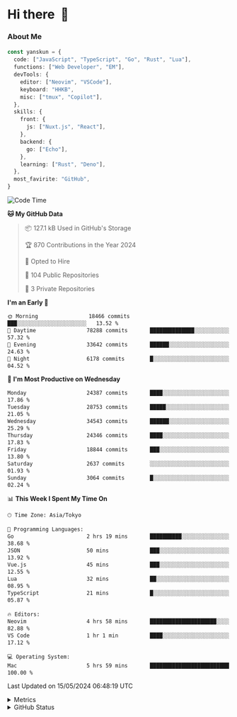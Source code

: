 # Hi there&nbsp; :wave:

### About Me

```ts
const yanskun = {
  code: ["JavaScript", "TypeScript", "Go", "Rust", "Lua"],
  functions: ["Web Developer", "EM"],
  devTools: {
    editor: ["Neovim", "VSCode"],
    keyboard: "HHKB",
    misc: ["tmux", "Copilot"],
  },
  skills: {
    front: {
      js: ["Nuxt.js", "React"],
    },
    backend: {
      go: ["Echo"],
    },
    learning: ["Rust", "Deno"],
  },
  most_favirite: "GitHub",
}
```

<!--START_SECTION:waka-->
![Code Time](http://img.shields.io/badge/Code%20Time-824%20hrs%2045%20mins-blue)

**🐱 My GitHub Data** 

> 📦 127.1 kB Used in GitHub's Storage 
 > 
> 🏆 870 Contributions in the Year 2024
 > 
> 💼 Opted to Hire
 > 
> 📜 104 Public Repositories 
 > 
> 🔑 3 Private Repositories 
 > 
**I'm an Early 🐤** 

```text
🌞 Morning                18466 commits       ███░░░░░░░░░░░░░░░░░░░░░░   13.52 % 
🌆 Daytime                78288 commits       ██████████████░░░░░░░░░░░   57.32 % 
🌃 Evening                33642 commits       ██████░░░░░░░░░░░░░░░░░░░   24.63 % 
🌙 Night                  6178 commits        █░░░░░░░░░░░░░░░░░░░░░░░░   04.52 % 
```
📅 **I'm Most Productive on Wednesday** 

```text
Monday                   24387 commits       ████░░░░░░░░░░░░░░░░░░░░░   17.86 % 
Tuesday                  28753 commits       █████░░░░░░░░░░░░░░░░░░░░   21.05 % 
Wednesday                34543 commits       ██████░░░░░░░░░░░░░░░░░░░   25.29 % 
Thursday                 24346 commits       ████░░░░░░░░░░░░░░░░░░░░░   17.83 % 
Friday                   18844 commits       ███░░░░░░░░░░░░░░░░░░░░░░   13.80 % 
Saturday                 2637 commits        ░░░░░░░░░░░░░░░░░░░░░░░░░   01.93 % 
Sunday                   3064 commits        █░░░░░░░░░░░░░░░░░░░░░░░░   02.24 % 
```


📊 **This Week I Spent My Time On** 

```text
🕑︎ Time Zone: Asia/Tokyo

💬 Programming Languages: 
Go                       2 hrs 19 mins       ██████████░░░░░░░░░░░░░░░   38.68 % 
JSON                     50 mins             ███░░░░░░░░░░░░░░░░░░░░░░   13.92 % 
Vue.js                   45 mins             ███░░░░░░░░░░░░░░░░░░░░░░   12.55 % 
Lua                      32 mins             ██░░░░░░░░░░░░░░░░░░░░░░░   08.95 % 
TypeScript               21 mins             █░░░░░░░░░░░░░░░░░░░░░░░░   05.87 % 

🔥 Editors: 
Neovim                   4 hrs 58 mins       █████████████████████░░░░   82.88 % 
VS Code                  1 hr 1 min          ████░░░░░░░░░░░░░░░░░░░░░   17.12 % 

💻 Operating System: 
Mac                      5 hrs 59 mins       █████████████████████████   100.00 % 
```


 Last Updated on 15/05/2024 06:48:19 UTC
<!--END_SECTION:waka-->

<details>
  <summary>Metrics</summary>
  <img src="https://github.com/yanskun/yanskun/blob/main/github-metrics.svg" alt="Metrics">
</details>

<details>
  <summary>GitHub Status</summary>
  <picture>
    <source media="(prefers-color-scheme: dark)" srcset="https://raw.githubusercontent.com/yanskun/yanskun/master/profile-summary-card-output/nord_dark/0-profile-details.svg">
   <img src="https://raw.githubusercontent.com/yanskun/yanskun/master/profile-summary-card-output/default/0-profile-details.svg">
  </picture>
  <br>
  <picture>
    <source media="(prefers-color-scheme: dark)" srcset="https://raw.githubusercontent.com/yanskun/yanskun/master/profile-summary-card-output/nord_dark/1-repos-per-language.svg">
   <img src="https://raw.githubusercontent.com/yanskun/yanskun/master/profile-summary-card-output/default/1-repos-per-language.svg">
  </picture>
  <picture>
    <source media="(prefers-color-scheme: dark)" srcset="https://raw.githubusercontent.com/yanskun/yanskun/master/profile-summary-card-output/nord_dark/2-most-commit-language.svg">
   <img src="https://raw.githubusercontent.com/yanskun/yanskun/master/profile-summary-card-output/default/2-most-commit-language.svg">
  </picture>
  <br>
  <picture>
    <source media="(prefers-color-scheme: dark)" srcset="https://raw.githubusercontent.com/yanskun/yanskun/master/profile-summary-card-output/nord_dark/3-stats.svg">
   <img src="https://raw.githubusercontent.com/yanskun/yanskun/master/profile-summary-card-output/default/3-stats.svg">
  </picture>
  <picture>
    <source media="(prefers-color-scheme: dark)" srcset="https://raw.githubusercontent.com/yanskun/yanskun/master/profile-summary-card-output/nord_dark/4-productive-time.svg">
   <img src="https://raw.githubusercontent.com/yanskun/yanskun/master/profile-summary-card-output/default/4-productive-time.svg">
  </picture>
</details>
